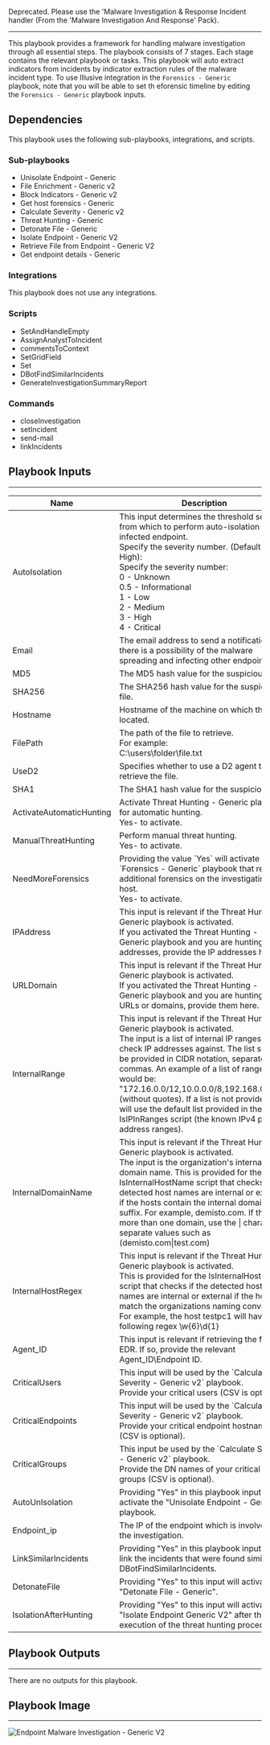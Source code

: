 Deprecated. Please use the 'Malware Investigation & Response Incident handler (From the 'Malware Investigation And Response' Pack).

---
This playbook provides a framework for handling malware investigation through all essential steps. The playbook consists of 7 stages. Each stage contains the relevant playbook or tasks. 
This playbook will auto extract indicators from incidents by indicator extraction rules of the malware incident type.
To use Illusive integration in the `Forensics - Generic` playbook, note that you will be able to set th eforensic timeline by editing the `Forensics - Generic` playbook inputs.  
    

## Dependencies
This playbook uses the following sub-playbooks, integrations, and scripts.

### Sub-playbooks
* Unisolate Endpoint - Generic
* File Enrichment - Generic v2
* Block Indicators - Generic v2
* Get host forensics - Generic 
* Calculate Severity - Generic v2
* Threat Hunting - Generic 
* Detonate File - Generic
* Isolate Endpoint - Generic V2
* Retrieve File from Endpoint - Generic V2
* Get endpoint details - Generic

### Integrations
This playbook does not use any integrations.

### Scripts
* SetAndHandleEmpty
* AssignAnalystToIncident
* commentsToContext
* SetGridField
* Set
* DBotFindSimilarIncidents
* GenerateInvestigationSummaryReport

### Commands
* closeInvestigation
* setIncident
* send-mail
* linkIncidents

## Playbook Inputs
---

| **Name** | **Description** | **Default Value** | **Required** |
| --- | --- | --- | --- |
| AutoIsolation | This input determines the threshold severity from which to perform auto-isolation for the infected endpoint.<br/>Specify the severity number. \(Default is High\):<br/>Specify the severity number:<br/>0 - Unknown<br/>0.5 - Informational<br/>1 - Low<br/>2 - Medium<br/>3 - High<br/>4 - Critical | 3 | Optional |
| Email | The email address to send a notification to if there is a possibility of the malware spreading and infecting other endpoints. |  | Optional |
| MD5 | The MD5 hash value for the suspicious file. | incident.md5 | Optional |
| SHA256 | The SHA256 hash value for the suspicious file. | incident.sha256 | Optional |
| Hostname | Hostname of the machine on which the file is located. | incident.hostname | Optional |
| FilePath | The path of the file to retrieve.<br/>For example:<br/>C:\\users\\folder\\file.txt | File.Path | Optional |
| UseD2 | Specifies whether to use a D2 agent to retrieve the file. | no | Optional |
| SHA1 | The SHA1 hash value for the suspicious file. | incident.sha1 | Optional |
| ActivateAutomaticHunting | Activate Threat Hunting - Generic playbook for automatic hunting.<br/>Yes- to activate.<br/> | no | Optional |
| ManualThreatHunting | Perform manual threat hunting.<br/>Yes- to activate.<br/> | No | Optional |
| NeedMoreForensics | Providing the value \`Yes\` will activate the \`Forensics - Generic\` playbook that retrieves additional forensics on the investigating host. <br/>Yes- to activate. | no | Optional |
| IPAddress | This input is relevant if the Threat Hunting - Generic playbook is activated. <br/>If you activated the Threat Hunting - Generic playbook and you are hunting IP addresses, provide the IP addresses here.<br/> |  | Optional |
| URLDomain | This input is relevant if the Threat Hunting - Generic playbook is activated. <br/>If you activated the Threat Hunting - Generic playbook and you are hunting for URLs or domains, provide them here.  |  | Optional |
| InternalRange | This input is relevant if the Threat Hunting - Generic playbook is activated. <br/>The input is a list of internal IP ranges to check IP addresses against. The list should be provided in CIDR notation, separated by commas. An example of a list of ranges would be: "172.16.0.0/12,10.0.0.0/8,192.168.0.0/16" \(without quotes\). If a list is not provided, it will use the default list provided in the IsIPInRanges script \(the known IPv4 private address ranges\). |  | Optional |
| InternalDomainName | This input is relevant if the Threat Hunting - Generic playbook is activated. <br/>The input is the organization's internal domain name. This is provided for the IsInternalHostName  script that checks if the detected host names are internal or external if the hosts contain the internal domains suffix. For example, demisto.com. If there is more than one domain, use the \| character to separate values such as \(demisto.com\|test.com\) |  | Optional |
| InternalHostRegex | This input is relevant if the Threat Hunting - Generic playbook is activated.<br/>This is provided for the IsInternalHostName script that checks if the detected host names are internal or external if the hosts match the organizations naming convention. For example, the host testpc1 will have the following regex \\w\{6\}\\d\{1\} |  | Optional |
| Agent_ID | This input is relevant if retrieving the file by EDR. If so, provide the relevant Agent_ID\\Endpoint ID.   | Agents ID | Optional |
| CriticalUsers | This input will be used by the \`Calculate Severity - Generic v2\` playbook.<br/>Provide your critical users \(CSV is optional\). | admin | Optional |
| CriticalEndpoints | This input will be used by the \`Calculate Severity - Generic v2\` playbook.<br/>Provide your critical endpoint hostnames \(CSV is optional\). |  | Optional |
| CriticalGroups | This input be used by the \`Calculate Severity - Generic v2\` playbook.<br/>Provide the DN names of your critical AD groups \(CSV is optional\). |  | Optional |
| AutoUnIsolation | Providing "Yes" in this playbook input will activate the "Unisolate Endpoint - Generic" playbook. | no | Optional |
| Endpoint_ip | The IP of the endpoint which is involved in the investigation. |  | Optional |
| LinkSimilarIncidents | Providing "Yes" in this playbook input will link the incidents that were found similar by DBotFindSimilarIncidents.  | no | Optional |
| DetonateFile | Providing "Yes" to this input will activate the "Detonate File - Generic".  | no | Optional |
| IsolationAfterHunting | Providing "Yes" to this input will activate "Isolate Endpoint Generic V2" after the execution of the threat hunting procedures.  | no | Optional |

## Playbook Outputs
---
There are no outputs for this playbook.

## Playbook Image
---
![Endpoint Malware Investigation - Generic V2](../../doc_files/Endpoint_Malware_Investigation_-_Generic_V2.png/n)

